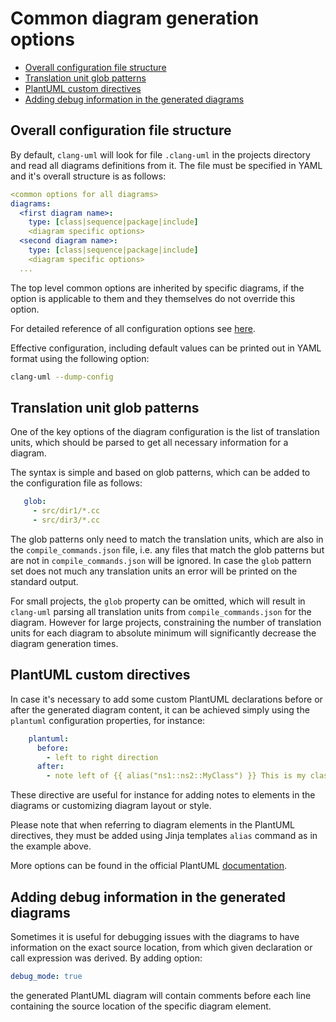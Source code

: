 # Common diagram generation options

<!-- toc -->

* [Overall configuration file structure](#overall-configuration-file-structure)
* [Translation unit glob patterns](#translation-unit-glob-patterns)
* [PlantUML custom directives](#plantuml-custom-directives)
* [Adding debug information in the generated diagrams](#adding-debug-information-in-the-generated-diagrams)

<!-- tocstop -->

## Overall configuration file structure
By default, `clang-uml` will look for file `.clang-uml` in the projects directory and read all diagrams definitions
from it. The file must be specified in YAML and it's overall structure is as follows:

```yaml
<common options for all diagrams>
diagrams:
  <first diagram name>:
    type: [class|sequence|package|include]
    <diagram specific options>
  <second diagram name>:
    type: [class|sequence|package|include]
    <diagram specific options>
  ...
```

The top level common options are inherited by specific diagrams, if the option is applicable to them and they themselves
do not override this option.

For detailed reference of all configuration options see [here](./configuration_file.md).

Effective configuration, including default values can be printed out in YAML format using the following option:

```bash
clang-uml --dump-config
```

## Translation unit glob patterns
One of the key options of the diagram configuration is the list of translation units, which should be parsed to
get all necessary information for a diagram. 

The syntax is simple and based on glob patterns, which can be added to the configuration file as follows:

```yaml
   glob:
     - src/dir1/*.cc
     - src/dir3/*.cc
```

The glob patterns only need to match the translation units, which are also in the `compile_commands.json` file, i.e.
any files that match the glob patterns but are not in `compile_commands.json` will be ignored. In case the `glob`
pattern set does not much any translation units an error will be printed on the standard output.

For small projects, the `glob` property can be omitted, which will result in `clang-uml` parsing all translation units
from `compile_commands.json` for the diagram. However for large projects, constraining the number of translation units
for each diagram to absolute minimum will significantly decrease the diagram generation times.

## PlantUML custom directives
In case it's necessary to add some custom PlantUML declarations before or after the generated diagram content,
it can be achieved simply using the `plantuml` configuration properties, for instance:

```yaml
    plantuml:
      before:
        - left to right direction
      after:
        - note left of {{ alias("ns1::ns2::MyClass") }} This is my class. 
```

These directive are useful for instance for adding notes to elements in the diagrams or customizing diagram layout
or style.

Please note that when referring to diagram elements in the PlantUML directives, they must be added using Jinja 
templates `alias` command as in the example above.

More options can be found in the official PlantUML [documentation](https://plantuml.com/).

## Adding debug information in the generated diagrams
Sometimes it is useful for debugging issues with the diagrams to have information on the exact source location,
from which given declaration or call expression was derived. By adding option:

```yaml
debug_mode: true
```

the generated PlantUML diagram will contain comments before each line containing the source location of the
specific diagram element.